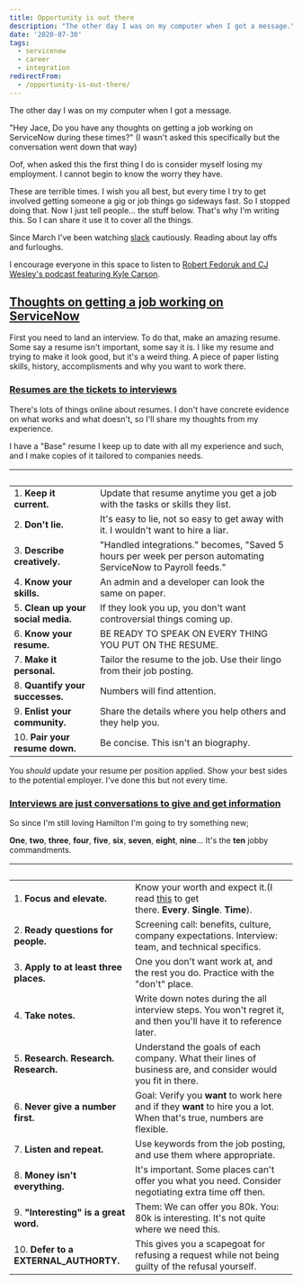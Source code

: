 ```yaml
---
title: Opportunity is out there
description: "The other day I was on my computer when I got a message.\r\n\r\n\"Hey Jace, Do you have any thoughts on getting a job working on ServiceNow during these times?\" (..."
date: '2020-07-30'
tags:
  - servicenow
  - career
  - integration
redirectFrom:
  - /opportunity-is-out-there/
---
```


<!--StartFragment-->

The other day I was on my computer when I got a message.

"Hey Jace, Do you have any thoughts on getting a job working on ServiceNow during these times?" (I wasn't asked this specifically but the conversation went down that way)

Oof, when asked this the first thing I do is consider myself losing my employment. I cannot begin to know the worry they have.

These are terrible times. I wish you all best, but every time I try to get involved getting someone a gig or job things go sideways fast. So I stopped doing that. Now I just tell people... the stuff below. That's why I'm writing this. So I can share it use it to cover all the things.

Since March I've been watching [slack](https://sndevs.com/) cautiously. Reading about lay offs and furloughs.

I encourage everyone in this space to listen to [Robert Fedoruk and CJ Wesley's podcast featuring Kyle Carson](https://share.transistor.fm/s/bfec71fc).

## [Thoughts on getting a job working on ServiceNow](https://jace.pro/post/2020-07-30-opportunity-is-out-there/#thoughts-on-getting-a-job-working-on-servicenow)

First you need to land an interview. To do that, make an amazing resume. Some say a resume isn't important, some say it is. I like my resume and trying to make it look good, but it's a weird thing. A piece of paper listing skills, history, accomplisments and why you want to work there.

### [Resumes are the tickets to interviews](https://jace.pro/post/2020-07-30-opportunity-is-out-there/#resumes-are-the-tickets-to-interviews)

There's lots of things online about resumes. I don't have concrete evidence on what works and what doesn't, so I'll share my thoughts from my experience.

I have a "Base" resume I keep up to date with all my experience and such, and I make copies of it tailored to companies needs.

|                                    |                                                                                                              |
| ---------------------------------- | ------------------------------------------------------------------------------------------------------------ |
| 1. **Keep it current.**            | Update that resume anytime you get a job with the tasks or skills they list.                                 |
| 2. **Don't lie.**                  | It's easy to lie, not so easy to get away with it. I wouldn't want to hire a liar.                           |
| 3. **Describe creatively.**        | "Handled integrations." becomes, "Saved 5 hours per week per person automating ServiceNow to Payroll feeds." |
| 4. **Know your skills.**           | An admin and a developer can look the same on paper.                                                         |
| 5. **Clean up your social media.** | If they look you up, you don't want controversial things coming up.                                          |
| 6. **Know your resume.**           | BE READY TO SPEAK ON EVERY THING YOU PUT ON THE RESUME.                                                      |
| 7. **Make it personal.**           | Tailor the resume to the job. Use their lingo from their job posting.                                        |
| 8. **Quantify your successes.**    | Numbers will find attention.                                                                                 |
| 9. **Enlist your community.**      | Share the details where you help others and they help you.                                                   |
| 10. **Pair your resume down.**     | Be concise. This isn't an biography.                                                                         |

You *should* update your resume per position applied. Show your best sides to the potential employer. I've done this but not every time.

### [Interviews are just conversations to give and get information](https://jace.pro/post/2020-07-30-opportunity-is-out-there/#interviews-are-just-conversations-to-give-and-get-information)

So since I'm still loving Hamilton I'm going to try something new;

**One**, **two**, **three**, **four**, **five**, **six**, **seven**, **eight**, **nine**... It's the **ten** jobby commandments.

|                                        |                                                                                                                                                       |
| -------------------------------------- | ----------------------------------------------------------------------------------------------------------------------------------------------------- |
| 1. **Focus and elevate.**              | Know your worth and expect it.(I read [this](https://www.kalzumeus.com/2012/01/23/salary-negotiation) to get there. **Every**. **Single**. **Time**). |
| 2. **Ready questions for people.**     | Screening call: benefits, culture, company expectations. Interview: team, and technical specifics.                                                    |
| 3. **Apply to at least three places.** | One you don't want work at, and the rest you do. Practice with the "don't" place.                                                                     |
| 4. **Take notes.**                     | Write down notes during the all interview steps. You won't regret it, and then you'll have it to reference later.                                     |
| 5. **Research. Research. Research.**   | Understand the goals of each company. What their lines of business are, and consider would you fit in there.                                          |
| 6. **Never give a number first.**      | Goal: Verify you **want** to work here and if they **want** to hire you a lot. When that's true, numbers are flexible.                                |
| 7. **Listen and repeat.**              | Use keywords from the job posting, and use them where appropriate.                                                                                    |
| 8. **Money isn't everything.**         | It's important. Some places can't offer you what you need. Consider negotiating extra time off then.                                                  |
| 9. **"Interesting" is a great word.**  | Them: We can offer you 80k. You: 80k is interesting. It's not quite where we need this.                                                               |
| 10. **Defer to a EXTERNAL_AUTHORTY.**  | This gives you a scapegoat for refusing a request while not being guilty of the refusal yourself.                                                     |

<!--EndFragment-->